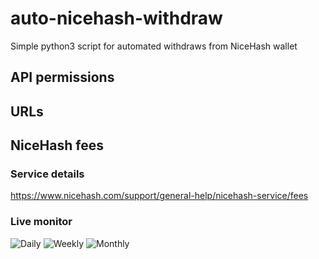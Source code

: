 # auto-nicehash-withdraw

Simple python3 script for automated withdraws from NiceHash wallet

## API permissions

## URLs

## NiceHash fees

### Service details

<https://www.nicehash.com/support/general-help/nicehash-service/fees>

### Live monitor

![Daily](https://nginx.urbinek.eu/auto-nicehash-withdraw/fee-monitor/bc_btc_fee-day.png)
![Weekly](https://nginx.urbinek.eu/auto-nicehash-withdraw/fee-monitor/bc_btc_fee-week.png)
![Monthly](https://nginx.urbinek.eu/auto-nicehash-withdraw/fee-monitor/bc_btc_fee-month.png)
